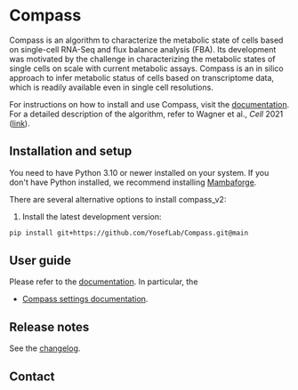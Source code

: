# Compass

Compass is an algorithm to characterize the metabolic state of cells based on single-cell RNA-Seq and flux balance analysis (FBA). Its development was motivated by the challenge in characterizing the metabolic states of single cells on scale with current metabolic assays. Compass is an in silico approach to infer metabolic status of cells based on transcriptome data, which is readily available even in single cell resolutions.

For instructions on how to install and use Compass, visit the [documentation](https://yoseflab.github.io/Compass/). For a detailed description of the algorithm, refer to Wagner et al., <i>Cell</i> 2021 ([link](https://doi.org/10.1016/j.cell.2021.05.045)).

## Installation and setup

You need to have Python 3.10 or newer installed on your system. If you don't have
Python installed, we recommend installing [Mambaforge](https://github.com/conda-forge/miniforge#mambaforge).

There are several alternative options to install compass_v2:

1. Install the latest development version:

```bash
pip install git+https://github.com/YosefLab/Compass.git@main
```

## User guide

Please refer to the [documentation][link-docs]. In particular, the

-   [Compass settings documentation][link-settings].

## Release notes

See the [changelog][changelog].

## Contact

[scverse-discourse]: https://discourse.scverse.org/
[issue-tracker]: https://github.com/DPLemonade/compass_v2/issues
[changelog]: https://compass_v2.readthedocs.io/latest/changelog.html
[link-docs]: https://compass-sc.readthedocs.io
[link-repo]: https://github.com/YosefLab/Compass
[link-settings]: https://compass-sc.readthedocs.io/en/latest/settings.html
[link-manuscript]: https://doi.org/10.1016/j.cell.2021.05.045

